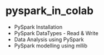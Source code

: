 # pyspark_in_colab

* PySpark Installation
* PySpark DataTypes - Read & Write
* Data Analysis using PySpark 
* PySpark modelling using mllib
